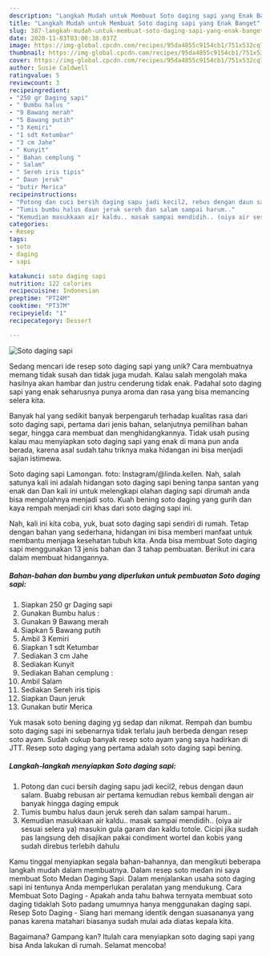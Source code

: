 ```yaml
---
description: "Langkah Mudah untuk Membuat Soto daging sapi yang Enak Banget"
title: "Langkah Mudah untuk Membuat Soto daging sapi yang Enak Banget"
slug: 387-langkah-mudah-untuk-membuat-soto-daging-sapi-yang-enak-banget
date: 2020-11-03T03:00:38.037Z
image: https://img-global.cpcdn.com/recipes/95da4855c9154cb1/751x532cq70/soto-daging-sapi-foto-resep-utama.jpg
thumbnail: https://img-global.cpcdn.com/recipes/95da4855c9154cb1/751x532cq70/soto-daging-sapi-foto-resep-utama.jpg
cover: https://img-global.cpcdn.com/recipes/95da4855c9154cb1/751x532cq70/soto-daging-sapi-foto-resep-utama.jpg
author: Susie Caldwell
ratingvalue: 5
reviewcount: 3
recipeingredient:
- "250 gr Daging sapi"
- " Bumbu halus "
- "9 Bawang merah"
- "5 Bawang putih"
- "3 Kemiri"
- "1 sdt Ketumbar"
- "3 cm Jahe"
- " Kunyit"
- " Bahan cemplung "
- " Salam"
- " Sereh iris tipis"
- " Daun jeruk"
- "butir Merica"
recipeinstructions:
- "Potong dan cuci bersih daging sapu jadi kecil2, rebus dengan daun salam. Buabg rebusan air pertama kemudian rebus kembali dengan air banyak hingga daging empuk"
- "Tumis bumbu halus daun jeruk sereh dan salam sampai harum.."
- "Kemudian masukkaan air kaldu.. masak sampai mendidih.. (oiya air sesuai selera ya) masukin gula garam dan kaldu totole. Cicipi jika sudah pas langsung deh disajikan pakai condiment wortel dan kobis yang sudah direbus terlebih dahulu"
categories:
- Resep
tags:
- soto
- daging
- sapi

katakunci: soto daging sapi 
nutrition: 122 calories
recipecuisine: Indonesian
preptime: "PT24M"
cooktime: "PT37M"
recipeyield: "1"
recipecategory: Dessert

---
```



![Soto daging sapi](https://img-global.cpcdn.com/recipes/95da4855c9154cb1/751x532cq70/soto-daging-sapi-foto-resep-utama.jpg)

Sedang mencari ide resep soto daging sapi yang unik? Cara membuatnya memang tidak susah dan tidak juga mudah. Kalau salah mengolah maka hasilnya akan hambar dan justru cenderung tidak enak. Padahal soto daging sapi yang enak seharusnya punya aroma dan rasa yang bisa memancing selera kita.

Banyak hal yang sedikit banyak berpengaruh terhadap kualitas rasa dari soto daging sapi, pertama dari jenis bahan, selanjutnya pemilihan bahan segar, hingga cara membuat dan menghidangkannya. Tidak usah pusing kalau mau menyiapkan soto daging sapi yang enak di mana pun anda berada, karena asal sudah tahu triknya maka hidangan ini bisa menjadi sajian istimewa.

Soto daging sapi Lamongan. foto: Instagram/@linda.kellen. Nah, salah satunya kali ini adalah hidangan soto daging sapi bening tanpa santan yang enak dan Dan kali ini untuk melengkapi olahan daging sapi dirumah anda bisa mengolahnya menjadi soto. Kuah bening soto daging yang gurih dan kaya rempah menjadi ciri khas dari soto daging sapi ini.


Nah, kali ini kita coba, yuk, buat soto daging sapi sendiri di rumah. Tetap dengan bahan yang sederhana, hidangan ini bisa memberi manfaat untuk membantu menjaga kesehatan tubuh kita. Anda bisa membuat Soto daging sapi menggunakan 13 jenis bahan dan 3 tahap pembuatan. Berikut ini cara dalam membuat hidangannya.

<!--inarticleads1-->

##### Bahan-bahan dan bumbu yang diperlukan untuk pembuatan Soto daging sapi:

1. Siapkan 250 gr Daging sapi
1. Gunakan  Bumbu halus :
1. Gunakan 9 Bawang merah
1. Siapkan 5 Bawang putih
1. Ambil 3 Kemiri
1. Siapkan 1 sdt Ketumbar
1. Sediakan 3 cm Jahe
1. Sediakan  Kunyit
1. Sediakan  Bahan cemplung :
1. Ambil  Salam
1. Sediakan  Sereh iris tipis
1. Siapkan  Daun jeruk
1. Gunakan butir Merica


Yuk masak soto bening daging yg sedap dan nikmat. Rempah dan bumbu soto daging sapi ini sebenarnya tidak terlalu jauh berbeda dengan resep soto ayam. Sudah cukup banyak resep soto ayam yang saya hadirkan di JTT. Resep soto daging yang pertama adalah soto daging sapi bening. 

<!--inarticleads2-->

##### Langkah-langkah menyiapkan Soto daging sapi:

1. Potong dan cuci bersih daging sapu jadi kecil2, rebus dengan daun salam. Buabg rebusan air pertama kemudian rebus kembali dengan air banyak hingga daging empuk
1. Tumis bumbu halus daun jeruk sereh dan salam sampai harum..
1. Kemudian masukkaan air kaldu.. masak sampai mendidih.. (oiya air sesuai selera ya) masukin gula garam dan kaldu totole. Cicipi jika sudah pas langsung deh disajikan pakai condiment wortel dan kobis yang sudah direbus terlebih dahulu


Kamu tinggal menyiapkan segala bahan-bahannya, dan mengikuti beberapa langkah mudah dalam membuatnya. Dalam resep soto medan ini saya membuat Soto Medan Daging Sapi. Dalam menjalankan usaha soto daging sapi ini tentunya Anda memperlukan peralatan yang mendukung. Cara Membuat Soto Daging - Apakah anda tahu bahwa ternyata membuat soto daging tidaklah Soto padang umumnya hanya menggunakan daging sapi. Resep Soto Daging - Siang hari memang identik dengan suasananya yang panas karena matahari biasanya sudah mulai ada diatas kepala kita. 

Bagaimana? Gampang kan? Itulah cara menyiapkan soto daging sapi yang bisa Anda lakukan di rumah. Selamat mencoba!
